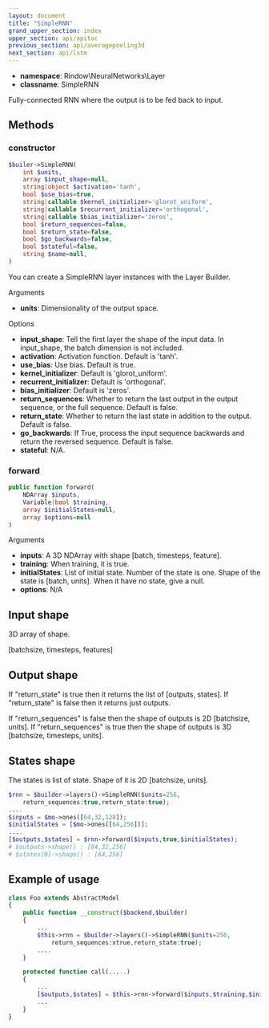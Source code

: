```yaml
---
layout: document
title: "SimpleRNN"
grand_upper_section: index
upper_section: api/apitoc
previous_section: api/averagepooling3d
next_section: api/lstm
---
```


- **namespace**: Rindow\NeuralNetworks\Layer
- **classname**: SimpleRNN

Fully-connected RNN where the output is to be fed back to input.

Methods
-------

### constructor
```php
$builer->SimpleRNN(
    int $units,
    array $input_shape=null,
    string|object $activation='tanh',
    bool $use_bias=true,
    string|callable $kernel_initializer='glorot_uniform',
    string|callable $recurrent_initializer='orthogonal',
    string|callable $bias_initializer='zeros',
    bool $return_sequences=false,
    bool $return_state=false,
    bool $go_backwards=false,
    bool $stateful=false,
    string $name=null,
)
```
You can create a SimpleRNN layer instances with the Layer Builder.

Arguments
- **units**: Dimensionality of the output space.

Options

- **input_shape**: Tell the first layer the shape of the input data. In input_shape, the batch dimension is not included.
- **activation**: Activation function. Default is 'tanh'.
- **use_bias**: Use bias. Default is true.
- **kernel_initializer**: Default is 'glorot_uniform'.
- **recurrent_initializer**: Default is 'orthogonal'.
- **bias_initializer**: Default is 'zeros'.
- **return_sequences**: Whether to return the last output in the output sequence, or the full sequence. Default is false.
- **return_state**: Whether to return the last state in addition to the output. Default is false.
- **go_backwards**: If True, process the input sequence backwards and return the reversed sequence. Default is false.
- **stateful**: N/A.

### forward
```php
public function forward(
    NDArray $inputs,
    Variable|bool $training,
    array $initialStates=null,
    array $options=null
)
```
Arguments
- **inputs**: A 3D NDArray with shape [batch, timesteps, feature].
- **training**: When training, it is true.
- **initialStates**: List of initial state. Number of the state is one. Shape of the state is [batch, units]. When it have no state, give a null.
- **options**: N/A

Input shape
-----------
3D array of shape.

[batchsize, timesteps, features]

Output shape
------------
If "return_state" is true then it returns the list of [outputs, states].
If "return_state" is false then it returns just outputs.

If "return_sequences" is false then the shape of outputs is 2D [batchsize, units].
If "return_sequences" is true then the shape of outputs is 3D [batchsize, timesteps, units].

States shape
------------
The states is list of state. Shape of it is 2D [batchsize, units].

```php
$rnn = $builder->layers()->SimpleRNN($units=256,
    return_sequences:true,return_state:true);
....
$inputs = $mo->ones([64,32,128]);
$initialStates = [$mo->ones([64,256])];
....
[$outputs,$states] = $rnn->forward($inputs,true,$initialStates);
# $outputs->shape() : [64,32,256]
# $states[0]->shape() : [64,256]
```


Example of usage
----------------

```php
class Foo extends AbstractModel
{
    public function __construct($backend,$builder)
    {
        ...
        $this->rnn = $builder->layers()->SimpleRNN($units=256,
            return_sequences:xtrue,return_state:true);
        ....
    }

    protected function call(.....) 
    {
        ...
        [$outputs,$states] = $this->rnn->forward($inputs,$training,$initialStates);
        ...
    }
}
```
